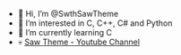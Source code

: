 - 👋 Hi, I’m @SwthSawTheme
- 👀 I’m interested in C, C++, C# and Python 
- 🌱 I’m currently learning C
- :skull: [Saw Theme - Youtube Channel](https://www.youtube.com/@sawtheme8132)
<!---
SwthSawTheme/SwthSawTheme is a ✨ special ✨ repository because its `README.md` (this file) appears on your GitHub profile.
You can click the Preview link to take a look at your changes.
--->
